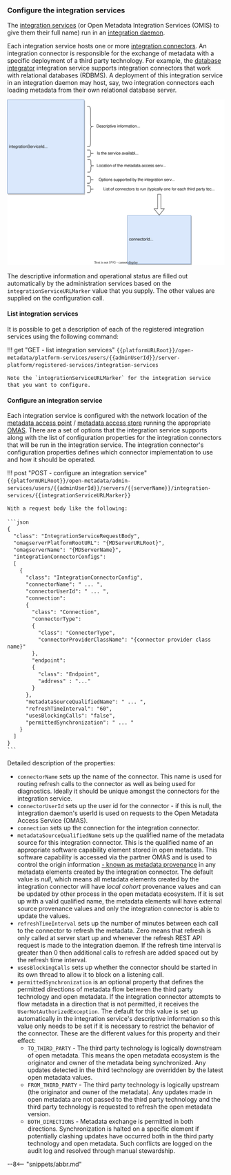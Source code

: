 <!-- SPDX-License-Identifier: CC-BY-4.0 -->
<!-- Copyright Contributors to the Egeria project. -->


### Configure the integration services

The [integration services](/services/omis) (or Open Metadata Integration Services (OMIS) to give them their full name) run in an [integration daemon](/concepts/integration-daemon).

Each integration service hosts one or more [integration connectors](/concepts/integration-connector). An integration connector is responsible for the exchange of metadata with a specific deployment of a third party technology. For example, the [database integrator](/services/omis/database-integrator) integration service supports integration connectors that work with relational databases (RDBMS). A deployment of this integration service in an integration daemon may host, say, two integration connectors each loading metadata from their own relational database server.

![The configuration document contents for an integration service](/guides/admin/servers/integration-service-config.svg)

The descriptive information and operational status are filled out automatically by the administration services based on the `integrationServiceURLMarker` value that you supply. The other values are supplied on the configuration call.

#### List integration services

It is possible to get a description of each of the registered integration services using the following command:

!!! get "GET - list integration services"
    ```
    {{platformURLRoot}}/open-metadata/platform-services/users/{{adminUserId}}/server-platform/registered-services/integration-services
    ```

    Note the `integrationServiceURLMarker` for the integration service that you want to configure.

#### Configure an integration service

Each integration service is configured with the network location of the [metadata access point](/concepts/metadata-access-point) / [metadata access store](/concepts/metadata-access-store) running the appropriate [OMAS](/services/omas). There are a set of options that the integration service supports along with the list of configuration properties for the integration connectors that will be run in the integration service. The integration connector's configuration properties defines which connector implementation to use and how it should be operated.

!!! post "POST - configure an integration service"
    ```
    {{platformURLRoot}}/open-metadata/admin-services/users/{{adminUserId}}/servers/{{serverName}}/integration-services/{{integrationServiceURLMarker}}
    ```

    With a request body like the following:

    ```json
    {
      "class": "IntegrationServiceRequestBody",
      "omagserverPlatformRootURL": "{MDServerURLRoot}",
      "omagserverName": "{MDServerName}",
      "integrationConnectorConfigs":
      [ 
        {
          "class": "IntegrationConnectorConfig",
          "connectorName": " ... ",             
          "connectorUserId": " ... ",           
          "connection":
          { 
            "class": "Connection",
            "connectorType":
            {
              "class": "ConnectorType",
              "connectorProviderClassName": "{connector provider class name}"
            },
            "endpoint":
            {
              "class": "Endpoint",
              "address" : "..."
            }
          },               
          "metadataSourceQualifiedName": " ... ",
          "refreshTimeInterval": "60", 
          "usesBlockingCalls": "false",
          "permittedSynchronization": " ... "
        }
      ]      
    }
    ```

Detailed description of the properties:

- `connectorName` sets up the name of the connector. This name is used for routing refresh calls to the connector as well as being used for diagnostics. Ideally it should be unique amongst the connectors for the integration service.
- `connectorUserId` sets up the user id for the connector - if this is null, the integration daemon's userId is used on requests to the Open Metadata Access Service (OMAS). 
- `connection` sets up the connection for the integration connector.              
- `metadataSourceQualifiedName` sets up the qualified name of the metadata source for this integration connector. This is the qualified name of an appropriate software capability element stored in open metadata. This software capability is accessed via the partner OMAS and is used to control the origin information [- known as metadata provenance](/features/metadata-provenance/overview) in any metadata elements created by the integration connector.  The default value is *null*, which means all metadata elements created by the integration connector will have *local cohort* provenance values and can be updated by other process in the open metadata ecosystem.  If it is set up with a valid qualified name, the metadata elements will have external source provenance values and only the integration connector is able to update the values.
- `refreshTimeInterval` sets up the number of minutes between each call to the connector to refresh the metadata. Zero means that refresh is only called at server start up and whenever the refresh REST API request is made to the integration daemon. If the refresh time interval is greater than 0 then additional calls to refresh are added spaced out by the refresh time interval.
- `usesBlockingCalls` sets up whether the connector should be started in its own thread to allow it to block on a listening call.
- `permittedSynchronization` is an optional property that defines the permitted directions of metadata flow between the third party technology and open metadata. If the integration connector attempts to flow metadata in a direction that is not permitted, it receives the `UserNotAuthorizedException`. The default for this value is set up automatically in the integration service's descriptive information so this value only needs to be set if it is necessary to restrict the behavior of the connector. These are the different values for this property and their effect:
    - `TO_THIRD_PARTY` - The third party technology is logically downstream of open metadata. This means the open metadata ecosystem is the originator and owner of the metadata being synchronized. Any updates detected in the third technology are overridden by the latest open metadata values.
    - `FROM_THIRD_PARTY` - The third party technology is logically upstream (the originator and owner of the metadata). Any updates made in open metadata are not passed to the third party technology and the third party technology is requested to refresh the open metadata version.
    - `BOTH_DIRECTIONS` - Metadata exchange is permitted in both directions. Synchronization is halted on a specific element if potentially clashing updates have occurred both in the third party technology and open metadata. Such conflicts are logged on the audit log and resolved through manual stewardship.




--8<-- "snippets/abbr.md"

